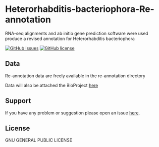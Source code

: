 # Heterorhabditis-bacteriophora-Re-annotation
RNA-seq alignments and ab initio gene prediction software were used produce a revised annotation for Heterorhabditis bacteriophora

[![GitHub issues](https://img.shields.io/github/issues/dohalloran/Heterorhabditis-bacteriophora-Re-annotation.svg)](https://github.com/dohalloran/Heterorhabditis-bacteriophora-Re-annotation/issues)
[![GitHub license](https://img.shields.io/badge/license-GPL_3.0-orange.svg)](https://raw.githubusercontent.com/dohalloran/Heterorhabditis-bacteriophora-Re-annotation/master/LICENSE)

## Data
Re-annotation data are freely available in the re-annotation directory

Data will also be attached the BioProject [here](https://www.ncbi.nlm.nih.gov/bioproject/PRJNA418589/)

## Support
If you have any problem or suggestion please open an issue [here](https://github.com/dohalloran/Heterorhabditis-bacteriophora-Re-annotation/issues).

## License 
GNU GENERAL PUBLIC LICENSE

